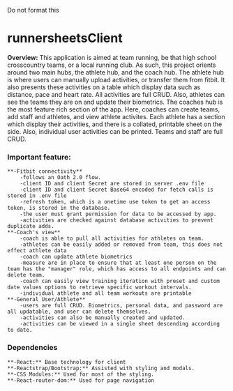 <!--prettier-ignore-start-->
Do   not    format   this
# runnersheetsClient

**Overview:** This application is aimed at team running, be that high school crosscountry teams, or a local running club. As such, this project orients around two main hubs, the athlete hub, and the coach hub. The athlete hub is where users can manually upload activities, or transfer them from fitbit. It also presents these activities on a table which display data such as distance, pace and heart rate. All activities are full CRUD. Also, athletes can see the teams they are on and update their biometrics. The coaches hub is the most feature rich section of the app. Here, coaches can create teams, add staff and athletes, and view athlete activites. Each athlete has a section which display their activities, and there is a collated, printable sheet on the side. Also, individual user activities can be printed. Teams and staff are full CRUD. 

### Important feature:
    **-Fitbit connectivity**
        -follows an Oath 2.0 flow.
        -client ID and client Secret are stored in server .env file
        -client ID and client Secret Base64 encoded for fetch calls is stored in .env file
        -refresh token, which is a onetime use token to get an access token, is stored in the database. 
        -the user must grant permission for data to be accessed by app. 
        -activities are checked against database activities to prevent duplicate adds. 
    **-Coach's view**
        -coach is able to pull all activities for athletes on team. 
        -athletes can be easily added or removed from team, this does not effect athlete data
        -coach can update athlete biometrics
        -measure are in place to ensure that at least one person on the team has the "manager" role, which has access to all endpoints and can delete team. 
        -coach can easily view training iteration with preset and custom date values options to retrieve specific workout intervals.
        -individual athlete and all team workouts are printable
    **-General User/Athlete**
        -users are full CRUD. Biometrics, personal data, and password are all updatable, and user can delete themselves. 
        -activities can also be manually created and updated. 
        -activities can be viewed in a single sheet descending according to date. 

### Dependencies
    **-React:** Base technology for client
    **-Reactstrap/Bootstrap:** Assisted with styling and modals. 
    **-CSS Modules:** Used for most of the styling.
    **-React-router-dom:** Used for page navigation

<!--prettier-ignore-end-->
